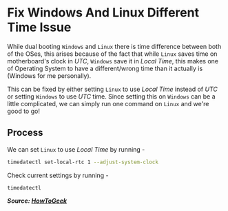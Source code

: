 # Fix Windows And Linux Different Time Issue

While dual booting `Windows` and `Linux` there is time difference between both of the OSes, this arises because of the fact that while `Linux` saves time on motherboard's clock in _UTC_, `Windows` save it in _Local Time_, this makes one of Operating System to have a different/wrong time than it actually is (Windows for me personally).

This can be fixed by either setting `Linux` to use _Local Time_ instead of _UTC_ or setting `Windows` to use _UTC_ time. Since setting this on `Windows` can be a little complicated, we can simply run one command on `Linux` and we're good to go!

## Process

We can set `Linux` to use _Local Time_ by running -

```bash
timedatectl set-local-rtc 1 --adjust-system-clock
```

Check current settings by running -

```
timedatectl
```

***Source: [HowToGeek](https://www.howtogeek.com/323390/how-to-fix-windows-and-linux-showing-different-times-when-dual-booting/)***
